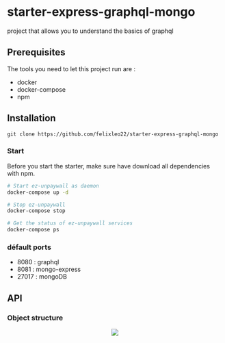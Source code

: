 # starter-express-graphql-mongo

project that allows you to understand the basics of graphql

## Prerequisites

The tools you need to let this project run are :
* docker
* docker-compose
* npm

## Installation

``` git clone https://github.com/felixleo22/starter-express-graphql-mongo ```

### Start


Before you start the starter, make sure have download all dependencies with npm.

```bash
# Start ez-unpaywall as daemon
docker-compose up -d

# Stop ez-unpaywall
docker-compose stop

# Get the status of ez-unpaywall services
docker-compose ps
```

### défault ports

- 8080 : graphql 
- 8081 : mongo-express
- 27017 : mongoDB

## API

### Object structure

<p align="center">
  <img src="https://github.com/felixleo22/starter-express-graphql-mongo/blob/master/img/modele.png" />
</p>